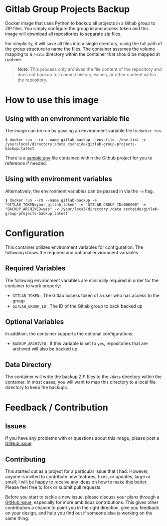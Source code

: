 # Gitlab Group Projects Backup

Docker image that uses Python to backup all projects in a Gitlab group to ZIP files. You simply configure the group id and access token and this image will download all repositories to separate zip files.

For simplicity, it will save all files into a single directory, using the full path of the group structure to name the files. The container assumes the volume mapping to a `/data` directory within the container that should be mapped at runtime.

> __Note__: This process only archives the file content of the repository and does not backup full commit history, issues, or other content within the repository.

# How to use this image

## Using with an environment variable file

The image can be run by passing an environment variable file to `docker run`.

```console
$ docker run --rm --name gitlab-backup --env-file ./env.list -v /your/local/directory:/data cscheide/gitlab-group-projects-backup:latest
```

There is a [sample.env](https://github.com/crscheid/gitlab-group-projects-backup/blob/main/sample.env) file contained within the Github project for you to reference if needed.

## Using with environment variables

Alternatively, the environment variables can be passed in via the `-e` flag.

```console
$ docker run --rm --name gitlab-backup -e "GITLAB_TOKEN=your_gitlab_token" -e "GITLAB_GROUP_ID=000000" -e "BACKUP_ARCHIVED=yes" -v /your/local/directory:/data cscheide/gitlab-group-projects-backup:latest
```

# Configuration

This container utilizes environment variables for configuration. The following shows the required and optional environment variables

## Required Variables

The following environment variables are minimally required in order for the container to work properly:

- `GITLAB_TOKEN` : The Gitlab access token of a user who has access to the group
- `GITLAB_GROUP_ID` : The ID of the Gitlab group to back backed up

## Optional Variables

In addition, the container supports the optional configurations:

- `BACKUP_ARCHIVED` : If this variable is set to `yes`, repositories that are archived will also be backed up.

## Data Directory

The container will write the backup ZIP files to the `/data` directory within the container. In most cases, you will want to map this directory to a local file directory to keep the backups.


# Feedback / Contribution

## Issues

If you have any problems with or questions about this image, please post a [GitHub issue](https://github.com/crscheid/gitlab-group-projects-backup/issues).

## Contributing

This started out as a project for a particular issue that I had. However, anyone is invited to contribute new features, fixes, or updates, large or small; I will be happy to receive any ideas on how to make this better. Please feel free to fork or submit pull requests.

Before you start to tackle a new issue, please discuss your plans through a [GitHub issue](https://github.com/crscheid/gitlab-group-projects-backup/issues), especially for more ambitious contributions. This gives other contributors a chance to point you in the right direction, give you feedback on your design, and help you find out if someone else is working on the same thing.
